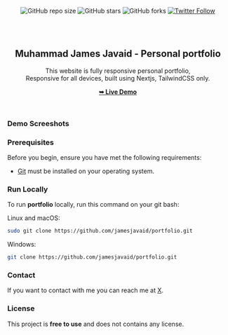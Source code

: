 <div align="center">
  
  ![GitHub repo size](https://img.shields.io/github/repo-size/jamesjavaid/portfolio)
  ![GitHub stars](https://img.shields.io/github/stars/jamesjavaid/portfolio?style=social)
  ![GitHub forks](https://img.shields.io/github/forksjamesjavaid/portfolio?style=social)
  [![Twitter Follow](https://img.shields.io/twitter/follow/iosamajavaid?style=social)](https://twitter.com/intent/follow?screen_name=iosamajavaid)

  <br />
  <br />
  


  <h2 align="center">Muhammad James Javaid - Personal portfolio</h2>

This website is fully responsive personal portfolio, <br />Responsive for all devices, built using Nextjs, TailwindCSS only.

<a href="https://jamesjavaid.vercel.app/"><strong>➥ Live Demo</strong></a>

</div>

<br />

### Demo Screeshots


### Prerequisites

Before you begin, ensure you have met the following requirements:

- [Git](https://git-scm.com/downloads "Download Git") must be installed on your operating system.

### Run Locally

To run **portfolio** locally, run this command on your git bash:

Linux and macOS:

```bash
sudo git clone https://github.com/jamesjavaid/portfolio.git
```

Windows:

```bash
git clone https://github.com/jamesjavaid/portfolio.git
```

### Contact

If you want to contact with me you can reach me at [X](https://www.x.com/ijamesjavaid).

### License

This project is **free to use** and does not contains any license.
